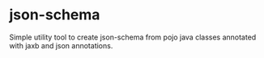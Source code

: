 json-schema
===========

Simple utility tool to create json-schema from pojo java classes annotated with jaxb and json annotations.
